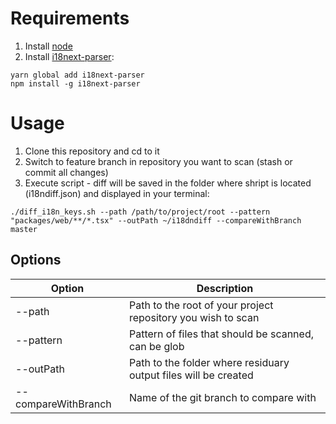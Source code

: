 # Requirements
1. Install [node](https://nodejs.org/en)
2. Install [i18next-parser](https://github.com/i18next/i18next-parser):
```
yarn global add i18next-parser
npm install -g i18next-parser
```

# Usage

1. Clone this repository and cd to it
2. Switch to feature branch in repository you want to scan (stash or commit all changes)
3. Execute script - diff will be saved in the folder where shript is located (i18ndiff.json) and displayed in your terminal:
```
./diff_i18n_keys.sh --path /path/to/project/root --pattern "packages/web/**/*.tsx" --outPath ~/i18dndiff --compareWithBranch master
```


## Options
<table>
<thead>
<tr>
<th>Option</th>
<th>Description</th>
</tr>
</thead>
<tr>
<td>--path</td>
<td>Path to the root of your project repository you wish to scan</td>
</tr>
<tr>
<td>--pattern</td>
<td>Pattern of files that should be scanned, can be glob</td>
</tr>
<tr>
<td>--outPath</td>
<td>Path to the folder where residuary output files will be created</td>
</tr>
<tr>
<td>--compareWithBranch</td>
<td>Name of the git branch to compare with</td>
</tr>
</table>



